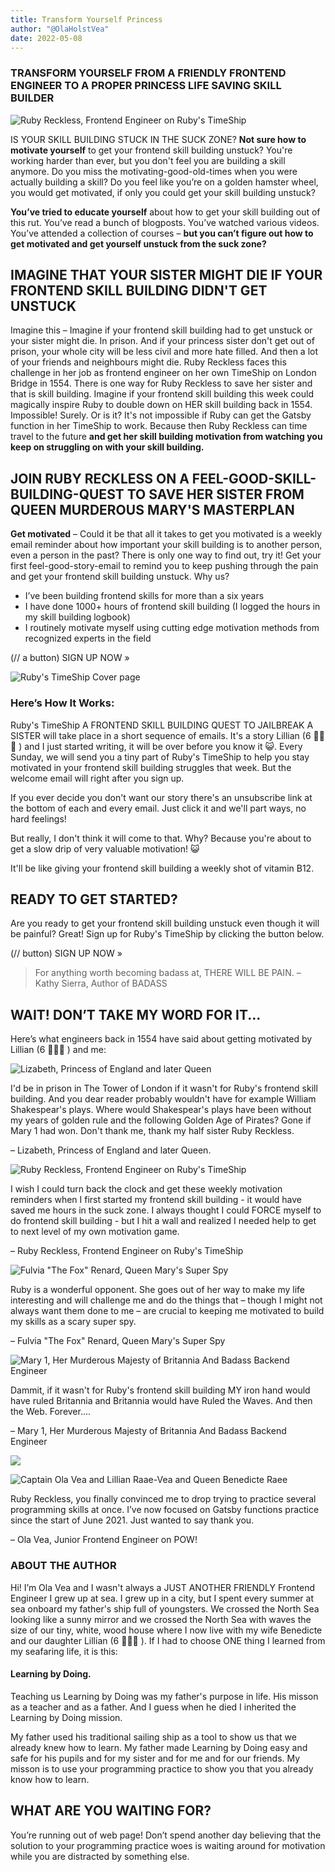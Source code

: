 ```yaml
---
title: Transform Yourself Princess
author: "@OlaHolstVea"
date: 2022-05-08
---
```


### TRANSFORM YOURSELF FROM A FRIENDLY FRONTEND ENGINEER TO A PROPER PRINCESS LIFE SAVING SKILL BUILDER

![Ruby Reckless, Frontend Engineer on Ruby's TimeShip](/sales-pages-2021-2026/sales-page-Rubys-TimeShip-1/Ruby.png)

IS YOUR SKILL BUILDING STUCK IN THE SUCK ZONE?
**Not sure how to motivate yourself** to get your frontend skill building unstuck? You're working harder than ever, but you don't feel you are building a skill anymore. Do you miss the motivating-good-old-times when you were actually building a skill? Do you feel like you’re on a golden hamster wheel, you would get motivated, if only you could get your skill building unstuck?

**You’ve tried to educate yourself** about how to get your skill building out of this rut. You’ve read a bunch of blogposts. You’ve watched various videos. You’ve attended a collection of courses – **but you can’t figure out how to get motivated and get yourself unstuck from the suck zone?**

## IMAGINE THAT YOUR SISTER MIGHT DIE IF YOUR FRONTEND SKILL BUILDING DIDN'T GET UNSTUCK

Imagine this – Imagine if your frontend skill building had to get unstuck or your sister might die. In prison. And if your princess sister don't get out of prison, your whole city will be less civil and more hate filled. And then a lot of your friends and neighbours might die. Ruby Reckless faces this challenge in her job as frontend engineer on her own TimeShip on London Bridge in 1554. There is one way for Ruby Reckless to save her sister and that is skill building. Imagine if your frontend skill building this week could magically inspire Ruby to double down on HER skill building back in 1554. Impossible! Surely. Or is it? It's not impossible if Ruby can get the Gatsby function in her TimeShip to work. Because then Ruby Reckless can time travel to the future **and get her skill building motivation from watching you keep on struggling on with your skill building.**

## JOIN RUBY RECKLESS ON A FEEL-GOOD-SKILL-BUILDING-QUEST TO SAVE HER SISTER FROM QUEEN MURDEROUS MARY'S MASTERPLAN

**Get motivated** – Could it be that all it takes to get you motivated is a weekly email reminder about how important your skill building is to another person, even a person in the past? There is only one way to find out, try it! Get your first feel-good-story-email to remind you to keep pushing through the pain and get your frontend skill building unstuck. Why us?

- I’ve been building frontend skills for more than a six years
- I have done 1000+ hours of frontend skill building (I logged the hours in my skill building logbook)
- I routinely motivate myself using cutting edge motivation methods from recognized experts in the field

(// a button)
SIGN UP NOW »

![Ruby's TimeShip Cover page](/sales-pages-2021-2026/sales-page-Rubys-TimeShip-1/RUBYs_FRONTEND_SKILL_BUILDING_QUEST_000.png)

### Here’s How It Works:

Ruby's TimeShip A FRONTEND SKILL BUILDING QUEST TO JAILBREAK A SISTER will take place in a short sequence of emails. It's a story Lillian (6 🏴‍☠️👸 ) and I just started writing, it will be over before you know it 😺. Every Sunday, we will send you a tiny part of Ruby's TimeShip to help you stay motivated in your frontend skill building struggles that week. But the welcome email will right after you sign up.

If you ever decide you don't want our story there's an unsubscribe link at the bottom of each and every email. Just click it and we'll part ways, no hard feelings!

But really, I don't think it will come to that. Why? Because you're about to get a slow drip of very valuable motivation! 😺

It'll be like giving your frontend skill building a weekly shot of vitamin B12.

## READY TO GET STARTED?

Are you ready to get your frontend skill building unstuck even though it will be painful? Great! Sign up for Ruby's TimeShip by clicking the button below.

(// button)
SIGN UP NOW »

> For anything worth becoming badass at, THERE WILL BE PAIN.
> – Kathy Sierra, Author of BADASS

## WAIT! DON’T TAKE MY WORD FOR IT...

Here’s what engineers back in 1554 have said about getting motivated by Lillian (6 🏴‍☠️👸 ) and me:

![Lizabeth, Princess of England and later Queen](/sales-pages-2021-2026/sales-page-Rubys-TimeShip-1/Lizabeth_1.png)

I'd be in prison in The Tower of London if it wasn't for Ruby's frontend skill building. And you dear reader probably wouldn't have for example William Shakespear's plays. Where would Shakespear's plays have been without my years of golden rule and the following Golden Age of Pirates? Gone if Mary 1 had won. Don't thank me, thank my half sister Ruby Reckless.

– Lizabeth, Princess of England and later Queen.

![Ruby Reckless, Frontend Engineer on Ruby's TimeShip](/sales-pages-2021-2026/sales-page-Rubys-TimeShip-1/Ruby.png)

I wish I could turn back the clock and get these weekly motivation reminders when I first started my frontend skill building - it would have saved me hours in the suck zone. I always thought I could FORCE myself to do frontend skill building - but I hit a wall and realized I needed help to get to next level of my own motivation game.

– Ruby Reckless, Frontend Engineer on Ruby's TimeShip

![Fulvia "The Fox" Renard, Queen Mary's Super Spy](/sales-pages-2021-2026/sales-page-Rubys-TimeShip-1/The_Fox.png)

Ruby is a wonderful opponent. She goes out of her way to make my life interesting and will challenge me and do the things that – though I might not always want them done to me – are crucial to keeping me motivated to build my skills as a scary super spy.

– Fulvia "The Fox" Renard, Queen Mary's Super Spy

![Mary 1, Her Murderous Majesty of Britannia And Badass Backend Engineer](/sales-pages-2021-2026/sales-page-Rubys-TimeShip-1/Mary_1.png)

Dammit, if it wasn't for Ruby's frontend skill building MY iron hand would have ruled Britannia and Britannia would have Ruled the Waves. And then the Web. Forever....

– Mary 1, Her Murderous Majesty of Britannia And Badass Backend Engineer

![](/sales-pages-2021-2026/sales-page-Rubys-TimeShip-1/)

![Captain Ola Vea and Lillian Raae-Vea and Queen Benedicte Raee](/sales-pages-2021-2026/sales-page-Rubys-TimeShip-1/Captain_Ola_Vea.png)

Ruby Reckless, you finally convinced me to drop trying to practice several programming skills at once. I’ve now focused on Gatsby functions practice since the start of June 2021. Just wanted to say thank you.

– Ola Vea, Junior Frontend Engineer on POW!

### ABOUT THE AUTHOR

Hi! I’m Ola Vea and I wasn't always a JUST ANOTHER FRIENDLY Frontend Engineer I grew up at sea. I grew up in a city, but I spent every summer at sea onboard my father's ship full of youngsters. We crossed the North Sea looking like a sunny mirror and we crossed the North Sea with waves the size of our tiny, white, wood house where I now live with my wife Benedicte and our daughter Lillian (6 🏴‍☠️👸 ). If I had to choose ONE thing I learned from my seafaring life, it is this:

#### Learning by Doing.

Teaching us Learning by Doing was my father's purpose in life. His misson as a teacher and as a father.
And I guess when he died I inherited the Learning by Doing mission.

My father used his traditional sailing ship as a tool to show us that we already knew how to learn. My father made Learning by Doing easy and safe for his pupils and for my sister and for me and for our friends. My misson is to use your programming practice to show you that you already know how to learn.

## WHAT ARE YOU WAITING FOR?

You’re running out of web page! Don’t spend another day believing that the solution to your programming practice woes is waiting around for motivation while you are distracted by something else.
